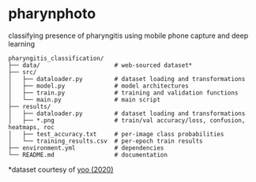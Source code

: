 # pharynphoto
classifying presence of pharyngitis using mobile phone capture and deep learning

```
pharyngitis_classification/
├── data/                     # web-sourced dataset*
├── src/
│   ├── dataloader.py         # dataset loading and transformations
│   ├── model.py              # model architectures
│   ├── train.py              # training and validation functions
│   └── main.py               # main script
├── results/
│   ├── dataloader.py         # dataset loading and transformations
│   ├── *.png                 # train/val accuracy/loss, confusion, heatmaps, roc
│   ├── test_accuracy.txt     # per-image class probabilities
│   └── training_results.csv  # per-epoch train results
├── environment.yml           # dependencies
└── README.md                 # documentation
```

*dataset courtesy of [yoo (2020)](https://data.mendeley.com/datasets/)
